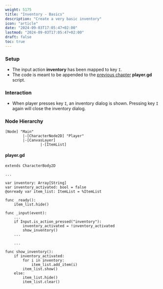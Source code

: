 ```yaml
---
weight: 5175
title: "Inventory - Basics"
description: "Create a very basic inventory"
icon: "article"
date: "2024-09-03T17:05:47+02:00"
lastmod: "2024-09-03T17:05:47+02:00"
draft: false
toc: true
---
```


### Setup
- The input action **inventory** has been mapped to key `I`.
- The code is meant to be appended to the [previous chapter](items_basics) **player.gd** script.

### Interaction
- When player presses key `I`, an inventory dialog is shown. Pressing key `I` again will close the inventory dialog.

### Node Hierarchy
```
[Node] "Main"
		|-[CharacterNode2D] "Player"
		|-[CanvasLayer]
				|-[ItemList]
```

#### player.gd

```gdscript
extends CharacterBody2D

...

var inventory: Array[String]
var inventory_activated: bool = false
@onready var item_list: ItemList = %ItemList

func _ready():
	item_list.hide()

func _input(event):
	...
	if Input.is_action_pressed("inventory"):
		inventory_activated = !inventory_activated
		show_inventory()
	...

	...

func show_inventory():
	if inventory_activated:
		for i in inventory:
			item_list.add_item(i)
		item_list.show()
	else:
		item_list.hide()
		item_list.clear()
```
